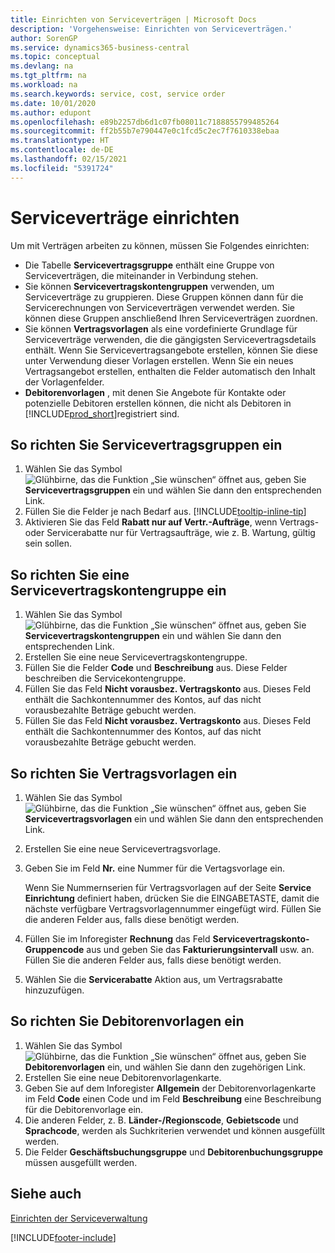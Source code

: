 ```yaml
---
title: Einrichten von Serviceverträgen | Microsoft Docs
description: 'Vorgehensweise: Einrichten von Serviceverträgen.'
author: SorenGP
ms.service: dynamics365-business-central
ms.topic: conceptual
ms.devlang: na
ms.tgt_pltfrm: na
ms.workload: na
ms.search.keywords: service, cost, service order
ms.date: 10/01/2020
ms.author: edupont
ms.openlocfilehash: e89b2257db6d1c07fb08011c7188855799485264
ms.sourcegitcommit: ff2b55b7e790447e0c1fcd5c2ec7f7610338ebaa
ms.translationtype: HT
ms.contentlocale: de-DE
ms.lasthandoff: 02/15/2021
ms.locfileid: "5391724"
---
```

# <a name="set-up-service-contracts"></a>Serviceverträge einrichten
Um mit Verträgen arbeiten zu können, müssen Sie Folgendes einrichten: 

* Die Tabelle **Servicevertragsgruppe** enthält eine Gruppe von Serviceverträgen, die miteinander in Verbindung stehen.
* Sie können **Servicevertragskontengruppen** verwenden, um Serviceverträge zu gruppieren. Diese Gruppen können dann für die Servicerechnungen von Serviceverträgen verwendet werden. Sie können diese Gruppen anschließend Ihren Serviceverträgen zuordnen.  
* Sie können **Vertragsvorlagen** als eine vordefinierte Grundlage für Serviceverträge verwenden, die die gängigsten Servicevertragsdetails enthält. Wenn Sie Servicevertragsangebote erstellen, können Sie diese unter Verwendung dieser Vorlagen erstellen. Wenn Sie ein neues Vertragsangebot erstellen, enthalten die Felder automatisch den Inhalt der Vorlagenfelder.
* **Debitorenvorlagen** , mit denen Sie Angebote für Kontakte oder potenzielle Debitoren erstellen können, die nicht als Debitoren in [!INCLUDE[prod_short](includes/prod_short.md)]registriert sind.  

## <a name="to-set-up-a-service-contract-group"></a>So richten Sie Servicevertragsgruppen ein  
1. Wählen Sie das Symbol ![Glühbirne, das die Funktion „Sie wünschen“ öffnet](media/ui-search/search_small.png "Was möchten Sie tun?") aus, geben Sie **Servicevertragsgruppen** ein und wählen Sie dann den entsprechenden Link.  
2. Füllen Sie die Felder je nach Bedarf aus. [!INCLUDE[tooltip-inline-tip](includes/tooltip-inline-tip_md.md)]
3. Aktivieren Sie das Feld **Rabatt nur auf Vertr.-Aufträge**, wenn Vertrags- oder Servicerabatte nur für Vertragsaufträge, wie z. B. Wartung, gültig sein sollen.  

## <a name="to-set-up-a-service-contract-account-group"></a>So richten Sie eine Servicevertragskontengruppe ein  
1. Wählen Sie das Symbol ![Glühbirne, das die Funktion „Sie wünschen“ öffnet](media/ui-search/search_small.png "Was möchten Sie tun?") aus, geben Sie **Servicevertragskontengruppen** ein und wählen Sie dann den entsprechenden Link.  
2. Erstellen Sie eine neue Servicevertragskontengruppe.   
3. Füllen Sie die Felder **Code** und **Beschreibung** aus. Diese Felder beschreiben die Servicekontengruppe.  
4. Füllen Sie das Feld **Nicht vorausbez. Vertragskonto** aus. Dieses Feld enthält die Sachkontennummer des Kontos, auf das nicht vorausbezahlte Beträge gebucht werden.  
5. Füllen Sie das Feld **Nicht vorausbez. Vertragskonto** aus. Dieses Feld enthält die Sachkontennummer des Kontos, auf das nicht vorausbezahlte Beträge gebucht werden.  

## <a name="to-set-up-a-contract-template"></a>So richten Sie Vertragsvorlagen ein  
1. Wählen Sie das Symbol ![Glühbirne, das die Funktion „Sie wünschen“ öffnet](media/ui-search/search_small.png "Was möchten Sie tun?") aus, geben Sie **Servicevertragsvorlagen** ein und wählen Sie dann den entsprechenden Link.  
2. Erstellen Sie eine neue Servicevertragsvorlage.  
3. Geben Sie im Feld **Nr.** eine Nummer für die Vertagsvorlage ein.  
  
     Wenn Sie Nummernserien für Vertragsvorlagen auf der Seite **Service Einrichtung** definiert haben, drücken Sie die EINGABETASTE, damit die nächste verfügbare Vertragsvorlagennummer eingefügt wird. Füllen Sie die anderen Felder aus, falls diese benötigt werden.  
  
4. Füllen Sie im Inforegister **Rechnung** das Feld **Servicevertragskonto-Gruppencode** aus und geben Sie das **Fakturierungsintervall** usw. an. Füllen Sie die anderen Felder aus, falls diese benötigt werden.  
5. Wählen Sie die **Servicerabatte** Aktion aus, um Vertragsrabatte hinzuzufügen.  

## <a name="to-set-up-a-customer-template"></a>So richten Sie Debitorenvorlagen ein  
1. Wählen Sie das Symbol ![Glühbirne, das die Funktion „Sie wünschen“ öffnet](media/ui-search/search_small.png "Was möchten Sie tun?") aus, geben Sie **Debitorenvorlagen** ein, und wählen Sie dann den zugehörigen Link.  
2. Erstellen Sie eine neue Debitorenvorlagenkarte.  
3. Geben Sie auf dem Inforegister **Allgemein** der Debitorenvorlagenkarte im Feld **Code** einen Code und im Feld **Beschreibung** eine Beschreibung für die Debitorenvorlage ein. 
4. Die anderen Felder, z. B. **Länder-/Regionscode**, **Gebietscode** und **Sprachcode**, werden als Suchkriterien verwendet und können ausgefüllt werden.  
5. Die Felder **Geschäftsbuchungsgruppe** und **Debitorenbuchungsgruppe** müssen ausgefüllt werden.  

## <a name="see-also"></a>Siehe auch
[Einrichten der Serviceverwaltung](service-setup-service.md)

[!INCLUDE[footer-include](includes/footer-banner.md)]